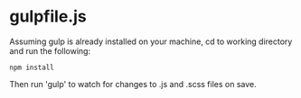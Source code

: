 # gulpfile.js

Assuming gulp is already installed on your machine, cd to working directory and run the following:

<pre>
<code>npm install</code>
</pre>

Then run 'gulp' to watch for changes to .js and .scss files on save.
